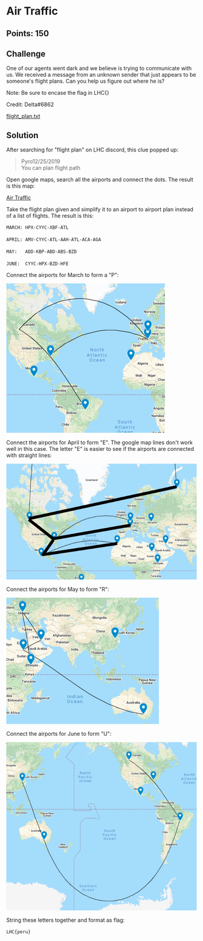 # Air Traffic

## Points: 150

## Challenge
One of our agents went dark and we believe is trying to communicate with us. We received a message from an unknown sender that just appears to be someone's flight plans. Can you help us figure out where he is?

Note: Be sure to encase the flag in LHC{}

Credit: Delta#6862

[flight_plan.txt](./flight_plan.txt)

## Solution
After searching for "flight plan" on LHC discord, this clue popped up:

> Pyro12/25/2019  
You can plan flight path

Open google maps, search all the airports and connect the dots. The result is this map:

[Air Traffic][1]

Take the flight plan given and simplify it to an airport to airport plan instead of a list of flights. The result is this:
```
MARCH: HPX-CYYC-XBF-ATL

APRIL: AMV-CYYC-ATL-AAH-ATL-ACA-AGA

MAY:   ADD-KBP-ABD-ABS-BZD

JUNE:  CYYC-HPX-BZD-HFE
```

Connect the airports for March to form a "P":

![march][2]

Connect the airports for April to form "E". The google map lines don't work well in this case. The letter "E" is easier to see if the airports are connected with straight lines:

![april][3]

Connect the airports for May to form "R":

![may][4]

Connect the airports for June to form "U":

![june][5]

String these letters together and format as flag:
```
LHC{peru}
```

[1]:https://www.google.com/maps/d/drive?state=%7B%22ids%22%3A%5B%2217BBxmM3MUlvhBW4IKso-Rg_ObqsOdU5o%22%5D%2C%22action%22%3A%22open%22%2C%22userId%22%3A%22100168907418177694346%22%7D&usp=sharing
[2]:screenshot1.png
[3]:screenshot2.png
[4]:screenshot3.png
[5]:screenshot4.png